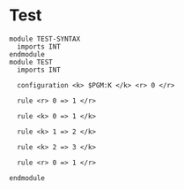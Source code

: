 Test
====
```k
module TEST-SYNTAX
  imports INT
endmodule
module TEST
  imports INT
```

```{.k}
  configuration <k> $PGM:K </k> <r> 0 </r>
```

```{.discard}
  rule <r> 0 => 1 </r>
```

```{.keep}
  rule <k> 0 => 1 </k>
```

```{.k .keep}
  rule <k> 1 => 2 </k>
```


```{.k .discard .numberLines startFrom="0"}
  rule <k> 2 => 3 </k>
```

```{.keep .discard}
  rule <r> 0 => 1 </r>
```

```k
endmodule
```
